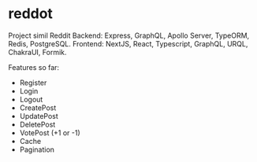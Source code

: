 # reddot
Project simil Reddit
Backend: Express, GraphQL, Apollo Server, TypeORM, Redis, PostgreSQL.
Frontend: NextJS, React, Typescript, GraphQL, URQL, ChakraUI, Formik.

Features so far:

<ul>
  <li>Register</li>
  <li>Login</li>
  <li>Logout</li>
  <li>CreatePost</li>
  <li>UpdatePost</li>
  <li>DeletePost</li>
  <li>VotePost (+1 or -1)</li>
  <li>Cache</li>
  <li>Pagination</li>
</ul>
